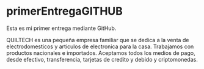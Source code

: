 # primerEntregaGITHUB

Esta es mi primer entrega mediante GitHub.

QUILTECH es una pequeña empresa familiar que se dedica a la venta de electrodomesticos y articulos de electronica para la casa. Trabajamos con productos nacionales e importados.
Aceptamos todos los medios de pago, desde efectivo, transferencia, tarjetas de credito y debido y criptomonedas. 

